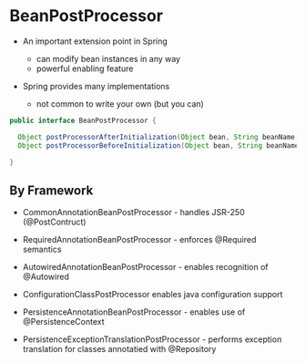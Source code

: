 # BeanPostProcessor

- An important extension point in Spring
  - can modify bean instances in any way
  - powerful enabling feature

- Spring provides many implementations
  - not common to write your own (but you can)


```java
public interface BeanPostProcessor {

  Object postProcessorAfterInitialization(Object bean, String beanName);
  Object postProcessorBeforeInitialization(Object bean, String beanName);

}
```

## By Framework

- CommonAnnotationBeanPostProcessor - handles JSR-250 (@PostContruct)

- RequiredAnnotationBeanPostProcessor - enforces @Required semantics

- AutowiredAnnotationBeanPostProcessor - enables recognition of @Autowired

- ConfigurationClassPostProcessor  enables java configuration support

- PersistenceAnnotationBeanPostProcessor - enables use of @PersistenceContext

- PersistenceExceptionTranslationPostProcessor - performs exception translation
  for classes annotatied with @Repository
